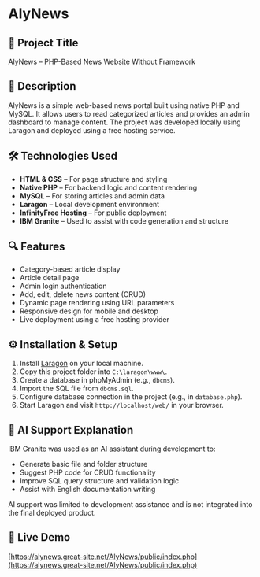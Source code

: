 # AlyNews

## 📌 Project Title
AlyNews – PHP-Based News Website Without Framework

## 📝 Description
AlyNews is a simple web-based news portal built using native PHP and MySQL. It allows users to read categorized articles and provides an admin dashboard to manage content. The project was developed locally using Laragon and deployed using a free hosting service.

## 🛠️ Technologies Used
- **HTML & CSS** – For page structure and styling
- **Native PHP** – For backend logic and content rendering
- **MySQL** – For storing articles and admin data
- **Laragon** – Local development environment
- **InfinityFree Hosting** – For public deployment
- **IBM Granite** – Used to assist with code generation and structure

## 🔍 Features
- Category-based article display
- Article detail page
- Admin login authentication
- Add, edit, delete news content (CRUD)
- Dynamic page rendering using URL parameters
- Responsive design for mobile and desktop
- Live deployment using a free hosting provider

## ⚙️ Installation & Setup
1. Install [Laragon](https://laragon.org/) on your local machine.
2. Copy this project folder into `C:\laragon\www\`.
3. Create a database in phpMyAdmin (e.g., `dbcms`).
4. Import the SQL file from `dbcms.sql`.
5. Configure database connection in the project (e.g., in `database.php`).
6. Start Laragon and visit `http://localhost/web/` in your browser.

## 🤖 AI Support Explanation
IBM Granite was used as an AI assistant during development to:
- Generate basic file and folder structure
- Suggest PHP code for CRUD functionality
- Improve SQL query structure and validation logic
- Assist with English documentation writing

AI support was limited to development assistance and is not integrated into the final deployed product.

## 🔗 Live Demo
[https://alynews.great-site.net/AlyNews/public/index.php](https://alynews.great-site.net/AlyNews/public/index.php)

